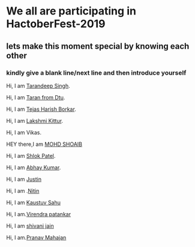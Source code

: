 # We all are participating in HactoberFest-2019
## lets make this moment special by knowing each other

### kindly give a blank line/next line and then introduce yourself

Hi, I am [Tarandeep Singh](https://github.com/taran9873/).

Hi, I am [Taran from Dtu](https://github.com/tara98/).


Hi, I am [Tejas Harish Borkar](https://github.com/tejasborkar74/).

Hi, I am [Lakshmi Kittur](https://github.com/lakshmikittur/).

Hi, I am Vikas.

HEY there,I am [MOHD SHOAIB](https://github.com/Dikisukhi/)

Hi, I am [Shlok Patel](https://github.com/shlokpatel7/).


Hi, I am [Abhay Kumar](https://github.com/abhay-kum/).

Hi, I am [Justin](https://github.com/JustinV10/)


Hi, I am .[Nitin](https://github.com/zephyr007)

Hi, I am [Kaustuv Sahu](https://github.com/kaustuvsahu)

Hi, I am.[Virendra patankar](https://github.com/veer11997)


Hi, I am [shivani jain](https://github.com/shivanijain1)

Hi, I am.[Pranav Mahajan](https://github.com/pranav3798)


